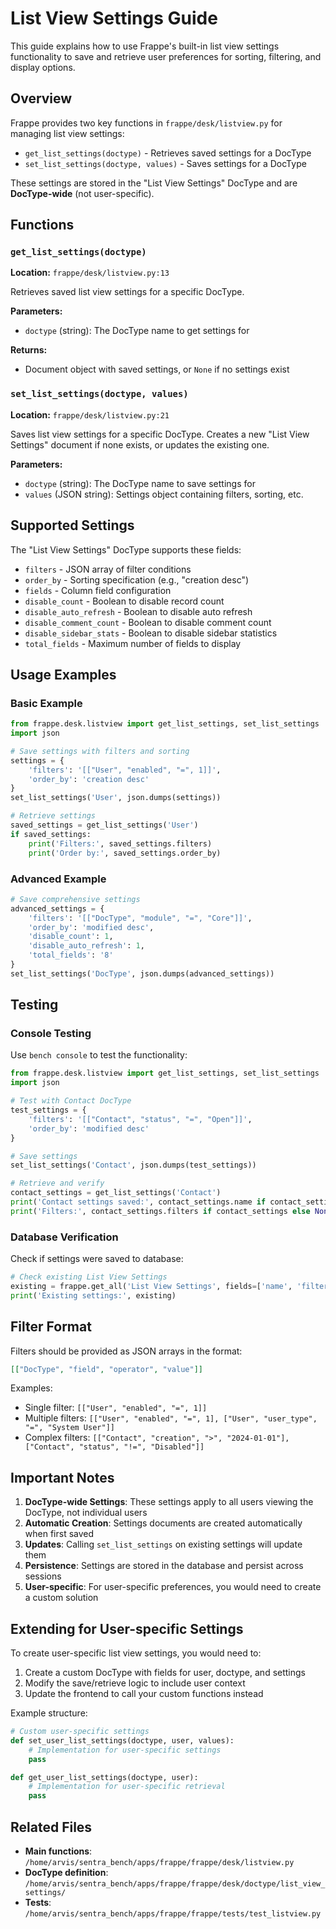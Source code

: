 # List View Settings Guide

This guide explains how to use Frappe's built-in list view settings functionality to save and retrieve user preferences for sorting, filtering, and display options.

## Overview

Frappe provides two key functions in `frappe/desk/listview.py` for managing list view settings:
- `get_list_settings(doctype)` - Retrieves saved settings for a DocType
- `set_list_settings(doctype, values)` - Saves settings for a DocType

These settings are stored in the "List View Settings" DocType and are **DocType-wide** (not user-specific).

## Functions

### `get_list_settings(doctype)`
**Location:** `frappe/desk/listview.py:13`

Retrieves saved list view settings for a specific DocType.

**Parameters:**
- `doctype` (string): The DocType name to get settings for

**Returns:**
- Document object with saved settings, or `None` if no settings exist

### `set_list_settings(doctype, values)`
**Location:** `frappe/desk/listview.py:21`

Saves list view settings for a specific DocType. Creates a new "List View Settings" document if none exists, or updates the existing one.

**Parameters:**
- `doctype` (string): The DocType name to save settings for
- `values` (JSON string): Settings object containing filters, sorting, etc.

## Supported Settings

The "List View Settings" DocType supports these fields:
- `filters` - JSON array of filter conditions
- `order_by` - Sorting specification (e.g., "creation desc")
- `fields` - Column field configuration
- `disable_count` - Boolean to disable record count
- `disable_auto_refresh` - Boolean to disable auto refresh
- `disable_comment_count` - Boolean to disable comment count
- `disable_sidebar_stats` - Boolean to disable sidebar statistics
- `total_fields` - Maximum number of fields to display

## Usage Examples

### Basic Example
```python
from frappe.desk.listview import get_list_settings, set_list_settings
import json

# Save settings with filters and sorting
settings = {
    'filters': '[["User", "enabled", "=", 1]]',
    'order_by': 'creation desc'
}
set_list_settings('User', json.dumps(settings))

# Retrieve settings
saved_settings = get_list_settings('User')
if saved_settings:
    print('Filters:', saved_settings.filters)
    print('Order by:', saved_settings.order_by)
```

### Advanced Example
```python
# Save comprehensive settings
advanced_settings = {
    'filters': '[["DocType", "module", "=", "Core"]]',
    'order_by': 'modified desc',
    'disable_count': 1,
    'disable_auto_refresh': 1,
    'total_fields': '8'
}
set_list_settings('DocType', json.dumps(advanced_settings))
```

## Testing

### Console Testing
Use `bench console` to test the functionality:

```python
from frappe.desk.listview import get_list_settings, set_list_settings
import json

# Test with Contact DocType
test_settings = {
    'filters': '[["Contact", "status", "=", "Open"]]',
    'order_by': 'modified desc'
}

# Save settings
set_list_settings('Contact', json.dumps(test_settings))

# Retrieve and verify
contact_settings = get_list_settings('Contact')
print('Contact settings saved:', contact_settings.name if contact_settings else None)
print('Filters:', contact_settings.filters if contact_settings else None)
```

### Database Verification
Check if settings were saved to database:
```python
# Check existing List View Settings
existing = frappe.get_all('List View Settings', fields=['name', 'filters', 'order_by'])
print('Existing settings:', existing)
```

## Filter Format

Filters should be provided as JSON arrays in the format:
```json
[["DocType", "field", "operator", "value"]]
```

Examples:
- Single filter: `[["User", "enabled", "=", 1]]`
- Multiple filters: `[["User", "enabled", "=", 1], ["User", "user_type", "=", "System User"]]`
- Complex filters: `[["Contact", "creation", ">", "2024-01-01"], ["Contact", "status", "!=", "Disabled"]]`

## Important Notes

1. **DocType-wide Settings**: These settings apply to all users viewing the DocType, not individual users
2. **Automatic Creation**: Settings documents are created automatically when first saved
3. **Updates**: Calling `set_list_settings` on existing settings will update them
4. **Persistence**: Settings are stored in the database and persist across sessions
5. **User-specific**: For user-specific preferences, you would need to create a custom solution

## Extending for User-specific Settings

To create user-specific list view settings, you would need to:

1. Create a custom DocType with fields for user, doctype, and settings
2. Modify the save/retrieve logic to include user context
3. Update the frontend to call your custom functions instead

Example structure:
```python
# Custom user-specific settings
def set_user_list_settings(doctype, user, values):
    # Implementation for user-specific settings
    pass

def get_user_list_settings(doctype, user):
    # Implementation for user-specific retrieval
    pass
```

## Related Files

- **Main functions**: `/home/arvis/sentra_bench/apps/frappe/frappe/desk/listview.py`
- **DocType definition**: `/home/arvis/sentra_bench/apps/frappe/frappe/desk/doctype/list_view_settings/`
- **Tests**: `/home/arvis/sentra_bench/apps/frappe/frappe/tests/test_listview.py`